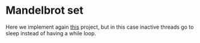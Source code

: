# Mandelbrot set

Here we implement again <a href="https://github.com/caxelos/HPC-Concurrent-Distributed-Computing/tree/main/Concurrent-Programming-using-C/1-Projects%20using%20Pthread%20library%20to%20achieve%20synchronisation/1b.%20Mandebrot_Set_Calculation_ParallelFractals_WithActiveWaiting" target="_blank"
color="cyan">this</a> project, but in this case inactive threads go to sleep instead of having a while loop.